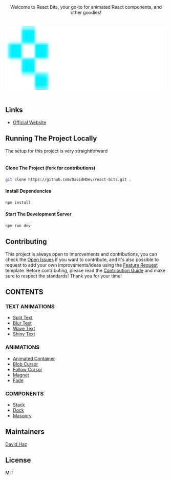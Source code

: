 <div align="center">
Welcome to React Bits, your go-to for animated React components, and other goodies!
</div>

<div align="center">
	<br>
	<br>
	<img src="./src/assets/logos/bits-logo.svg" alt="react-bits logo" height="200">
	<br>
	<br>
</div>

## Links

- [Official Website](https://reactbits.dev/)

## Running The Project Locally

The setup for this project is very straightforward <br>
<br>

#### Clone The Project (fork for contributions)

```sh
git clone https://github.com/DavidHDev/react-bits.git .
```

#### Install Dependencies

```sh
npm install
```

#### Start The Development Server

```sh
npm run dev
```

## Contributing

This project is always open to improvements and contributions, you can check the [Open Issues](https://github.com/DavidHDev/react-bits/issues) if you want to contribute, and it's also possible to request to add your own improvements/ideas using the [Feature Request](https://github.com/DavidHDev/react-bits/issues/new/choose) template. Before contributing, please read the [Contribution Guide](https://github.com/DavidHDev/react-bits/blob/main/CONTRIBUTING.MD) and make sure to respect the standards! Thank you for your time!

## CONTENTS

### TEXT ANIMATIONS

- [Split Text](https://www.reactbits.dev/text-animations/split-text)
- [Blur Text](https://www.reactbits.dev/text-animations/blur-text)
- [Wave Text](https://www.reactbits.dev/text-animations/wave-text)
- [Shiny Text](https://www.reactbits.dev/text-animations/shiny-text)

### ANIMATIONS

- [Animated Container](https://www.reactbits.dev/animations/animated-container)
- [Blob Cursor](https://www.reactbits.dev/animations/blob-cursor)
- [Follow Cursor](https://www.reactbits.dev/animations/follow-cursor)
- [Magnet](https://www.reactbits.dev/animations/magnet)
- [Fade](https://www.reactbits.dev/animations/fade)

### COMPONENTS

- [Stack](https://www.reactbits.dev/components/stack)
- [Dock](https://www.reactbits.dev/components/dock)
- [Masonry](https://www.reactbits.dev/components/masonry)

## Maintainers

[David Haz](https://github.com/DavidHDev)

## License

MIT

